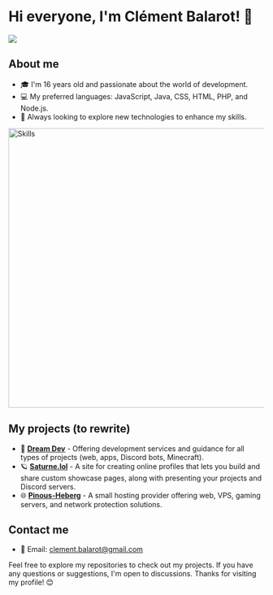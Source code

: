 # Hi everyone, I'm Clément Balarot! 👋

<img src="https://github-widgetbox.vercel.app/api/profile?username=cleboost&data=followers,repositories,stars,commits&theme=darkmode">

## About me
- 🎓 I'm 16 years old and passionate about the world of development.
- 💻 My preferred languages: JavaScript, Java, CSS, HTML, PHP, and Node.js.
- 🌱 Always looking to explore new technologies to enhance my skills.

<img src="https://github-widgetbox.vercel.app/api/skills?languages=js,ts,java,python,html,css,go,bash,xml,json,yaml,mysql,powershell&frameworks=vue,react,nuxt,next,electron,tailwind,ionic&tools=git,docker,npm,yarn,webpack,mongodb,vercel,nodejs,apache,nginx,prettier&theme=darkmode&includeNames=true" alt="Skills" width="550"/>

## My projects (to rewrite)
- 🚀 [**Dream Dev**](https://discord.gg/dreamdev) - Offering development services and guidance for all types of projects (web, apps, Discord bots, Minecraft).
- 🪐 [**Saturne.lol**](https://saturne.lol) - A site for creating online profiles that lets you build and share custom showcase pages, along with presenting your projects and Discord servers.
- 🌐 [**Pinous-Heberg**](https://pinous-heberg.com) - A small hosting provider offering web, VPS, gaming servers, and network protection solutions.

## Contact me
- 📧 Email: [clement.balarot@gmail.com](mailto:clement.balarot@gmail.com)

Feel free to explore my repositories to check out my projects. If you have any questions or suggestions, I'm open to discussions. Thanks for visiting my profile! 😊
